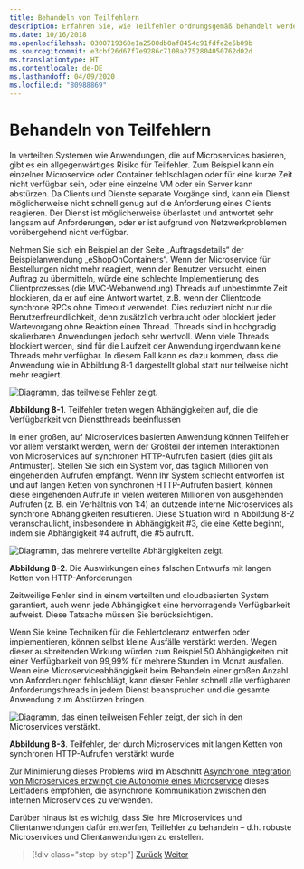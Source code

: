 ```yaml
---
title: Behandeln von Teilfehlern
description: Erfahren Sie, wie Teilfehler ordnungsgemäß behandelt werden. Ein Microservice ist möglicherweise nicht voll funktionsfähig, kann aber möglicherweise noch weitere nützliche Aufgaben ausführen.
ms.date: 10/16/2018
ms.openlocfilehash: 0300719360e1a2500db0af8454c91fdfe2e5b09b
ms.sourcegitcommit: e3cbf26d67f7e9286c7108a2752804050762d02d
ms.translationtype: HT
ms.contentlocale: de-DE
ms.lasthandoff: 04/09/2020
ms.locfileid: "80988869"
---
```

# <a name="handle-partial-failure"></a>Behandeln von Teilfehlern

In verteilten Systemen wie Anwendungen, die auf Microservices basieren, gibt es ein allgegenwärtiges Risiko für Teilfehler. Zum Beispiel kann ein einzelner Microservice oder Container fehlschlagen oder für eine kurze Zeit nicht verfügbar sein, oder eine einzelne VM oder ein Server kann abstürzen. Da Clients und Dienste separate Vorgänge sind, kann ein Dienst möglicherweise nicht schnell genug auf die Anforderung eines Clients reagieren. Der Dienst ist möglicherweise überlastet und antwortet sehr langsam auf Anforderungen, oder er ist aufgrund von Netzwerkproblemen vorübergehend nicht verfügbar.

Nehmen Sie sich ein Beispiel an der Seite „Auftragsdetails“ der Beispielanwendung „eShopOnContainers“. Wenn der Microservice für Bestellungen nicht mehr reagiert, wenn der Benutzer versucht, einen Auftrag zu übermitteln, würde eine schlechte Implementierung des Clientprozesses (die MVC-Webanwendung) Threads auf unbestimmte Zeit blockieren, da er auf eine Antwort wartet, z.B. wenn der Clientcode synchrone RPCs ohne Timeout verwendet. Dies reduziert nicht nur die Benutzerfreundlichkeit, denn zusätzlich verbraucht oder blockiert jeder Wartevorgang ohne Reaktion einen Thread. Threads sind in hochgradig skalierbaren Anwendungen jedoch sehr wertvoll. Wenn viele Threads blockiert werden, sind für die Laufzeit der Anwendung irgendwann keine Threads mehr verfügbar. In diesem Fall kann es dazu kommen, dass die Anwendung wie in Abbildung 8-1 dargestellt global statt nur teilweise nicht mehr reagiert.

![Diagramm, das teilweise Fehler zeigt.](./media/handle-partial-failure/partial-failures-diagram.png)

**Abbildung 8-1**. Teilfehler treten wegen Abhängigkeiten auf, die die Verfügbarkeit von Dienstthreads beeinflussen

In einer großen, auf Microservices basierten Anwendung können Teilfehler vor allem verstärkt werden, wenn der Großteil der internen Interaktionen von Microservices auf synchronen HTTP-Aufrufen basiert (dies gilt als Antimuster). Stellen Sie sich ein System vor, das täglich Millionen von eingehenden Aufrufen empfängt. Wenn Ihr System schlecht entworfen ist und auf langen Ketten von synchronen HTTP-Aufrufen basiert, können diese eingehenden Aufrufe in vielen weiteren Millionen von ausgehenden Aufrufen (z. B. ein Verhältnis von 1:4) an dutzende interne Microservices als synchrone Abhängigkeiten resultieren. Diese Situation wird in Abbildung 8-2 veranschaulicht, insbesondere in Abhängigkeit \#3, die eine Kette beginnt, indem sie Abhängigkeit #4 aufruft, die #5 aufruft.

![Diagramm, das mehrere verteilte Abhängigkeiten zeigt.](./media/handle-partial-failure/multiple-distributed-dependencies.png)

**Abbildung 8-2**. Die Auswirkungen eines falschen Entwurfs mit langen Ketten von HTTP-Anforderungen

Zeitweilige Fehler sind in einem verteilten und cloudbasierten System garantiert, auch wenn jede Abhängigkeit eine hervorragende Verfügbarkeit aufweist. Diese Tatsache müssen Sie berücksichtigen.

Wenn Sie keine Techniken für die Fehlertoleranz entwerfen oder implementieren, können selbst kleine Ausfälle verstärkt werden. Wegen dieser ausbreitenden Wirkung würden zum Beispiel 50 Abhängigkeiten mit einer Verfügbarkeit von 99,99% für mehrere Stunden im Monat ausfallen. Wenn eine Microserviceabhängigkeit beim Behandeln einer großen Anzahl von Anforderungen fehlschlägt, kann dieser Fehler schnell alle verfügbaren Anforderungsthreads in jedem Dienst beanspruchen und die gesamte Anwendung zum Abstürzen bringen.

![Diagramm, das einen teilweisen Fehler zeigt, der sich in den Microservices verstärkt.](./media/handle-partial-failure/partial-failure-amplified-microservices.png)

**Abbildung 8-3**. Teilfehler, der durch Microservices mit langen Ketten von synchronen HTTP-Aufrufen verstärkt wurde

Zur Minimierung dieses Problems wird im Abschnitt [Asynchrone Integration von Microservices erzwingt die Autonomie eines Microservice](../architect-microservice-container-applications/communication-in-microservice-architecture.md#asynchronous-microservice-integration-enforces-microservices-autonomy) dieses Leitfadens empfohlen, die asynchrone Kommunikation zwischen den internen Microservices zu verwenden.

Darüber hinaus ist es wichtig, dass Sie Ihre Microservices und Clientanwendungen dafür entwerfen, Teilfehler zu behandeln – d.h. robuste Microservices und Clientanwendungen zu erstellen.

>[!div class="step-by-step"]
>[Zurück](index.md)
>[Weiter](partial-failure-strategies.md)
